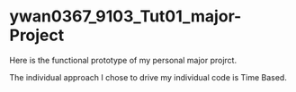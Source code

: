 # ywan0367_9103_Tut01_major-Project
Here is the functional prototype of my personal major projrct. 

The individual approach I chose to drive my individual code is Time Based.